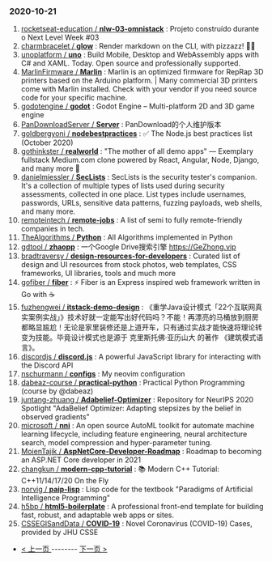 ### 2020-10-21 
1. [
        rocketseat-education /
**nlw-03-omnistack**](https://github.com/rocketseat-education/nlw-03-omnistack) : Projeto construído durante o Next Level Week #03
1. [
        charmbracelet /
**glow**](https://github.com/charmbracelet/glow) : Render markdown on the CLI, with pizzazz! 💅🏻
1. [
        unoplatform /
**uno**](https://github.com/unoplatform/uno) : Build Mobile, Desktop and WebAssembly apps with C# and XAML. Today. Open source and professionally supported.
1. [
        MarlinFirmware /
**Marlin**](https://github.com/MarlinFirmware/Marlin) : Marlin is an optimized firmware for RepRap 3D printers based on the Arduino platform. | Many commercial 3D printers come with Marlin installed. Check with your vendor if you need source code for your specific machine.
1. [
        godotengine /
**godot**](https://github.com/godotengine/godot) : Godot Engine – Multi-platform 2D and 3D game engine
1. [
        PanDownloadServer /
**Server**](https://github.com/PanDownloadServer/Server) : PanDownload的个人维护版本
1. [
        goldbergyoni /
**nodebestpractices**](https://github.com/goldbergyoni/nodebestpractices) : ✅ The Node.js best practices list (October 2020)
1. [
        gothinkster /
**realworld**](https://github.com/gothinkster/realworld) : "The mother of all demo apps" — Exemplary fullstack Medium.com clone powered by React, Angular, Node, Django, and many more 🏅
1. [
        danielmiessler /
**SecLists**](https://github.com/danielmiessler/SecLists) : SecLists is the security tester's companion. It's a collection of multiple types of lists used during security assessments, collected in one place. List types include usernames, passwords, URLs, sensitive data patterns, fuzzing payloads, web shells, and many more.
1. [
        remoteintech /
**remote-jobs**](https://github.com/remoteintech/remote-jobs) : A list of semi to fully remote-friendly companies in tech.
1. [
        TheAlgorithms /
**Python**](https://github.com/TheAlgorithms/Python) : All Algorithms implemented in Python
1. [
        gdtool /
**zhaopp**](https://github.com/gdtool/zhaopp) : 一个Google Drive搜索引擎 https://GeZhong.vip
1. [
        bradtraversy /
**design-resources-for-developers**](https://github.com/bradtraversy/design-resources-for-developers) : Curated list of design and UI resources from stock photos, web templates, CSS frameworks, UI libraries, tools and much more
1. [
        gofiber /
**fiber**](https://github.com/gofiber/fiber) : ⚡️ Fiber is an Express inspired web framework written in Go with ☕️
1. [
        fuzhengwei /
**itstack-demo-design**](https://github.com/fuzhengwei/itstack-demo-design) : 《重学Java设计模式「22个互联网真实案例实战」》技术好就一定能写出好代码吗？不能！再漂亮的马桶放到厨房都略显尴尬！无论是家里装修还是上道开车，只有通过实战才能快速将理论转变为技能。毕竟设计模式也是源于 克里斯托佛·亚历山大 的著作 《建筑模式语言》。
1. [
        discordjs /
**discord.js**](https://github.com/discordjs/discord.js) : A powerful JavaScript library for interacting with the Discord API
1. [
        nschurmann /
**configs**](https://github.com/nschurmann/configs) : My neovim configuration
1. [
        dabeaz-course /
**practical-python**](https://github.com/dabeaz-course/practical-python) : Practical Python Programming (course by @dabeaz)
1. [
        juntang-zhuang /
**Adabelief-Optimizer**](https://github.com/juntang-zhuang/Adabelief-Optimizer) : Repository for NeurIPS 2020 Spotlight "AdaBelief Optimizer: Adapting stepsizes by the belief in observed gradients"
1. [
        microsoft /
**nni**](https://github.com/microsoft/nni) : An open source AutoML toolkit for automate machine learning lifecycle, including feature engineering, neural architecture search, model compression and hyper-parameter tuning.
1. [
        MoienTajik /
**AspNetCore-Developer-Roadmap**](https://github.com/MoienTajik/AspNetCore-Developer-Roadmap) : Roadmap to becoming an ASP.NET Core developer in 2021
1. [
        changkun /
**modern-cpp-tutorial**](https://github.com/changkun/modern-cpp-tutorial) : 📚 Modern C++ Tutorial: C++11/14/17/20 On the Fly
1. [
        norvig /
**paip-lisp**](https://github.com/norvig/paip-lisp) : Lisp code for the textbook "Paradigms of Artificial Intelligence Programming"
1. [
        h5bp /
**html5-boilerplate**](https://github.com/h5bp/html5-boilerplate) : A professional front-end template for building fast, robust, and adaptable web apps or sites.
1. [
        CSSEGISandData /
**COVID-19**](https://github.com/CSSEGISandData/COVID-19) : Novel Coronavirus (COVID-19) Cases, provided by JHU CSSE 

- [ < 上一页 ](https://github.com/able8/github-trending-daily-record/blob/master/2020-10-20.md) -------- [ 下一页 > ](https://github.com/able8/github-trending-daily-record/blob/master/2020-10-22.md)